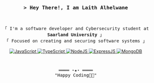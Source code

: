 

<!-- Title -->
<h3 align="center">
        <samp>&gt; Hey There!, I am
                <b>Laith Alhelwane</b>
        </samp>
</h3>
<br>

<p align="center">
        <!-- Intro -->
        <samp>
                「 I'm a software developer and Cybersecurity student at <b>Saarland University</b>  」
                <br>
                「 Focused on creating and securing software systems </b> 」
                <br>
                <br>
        </samp>
        <!-- Technologies -->
        <a href="https://github.com/laithalhelwane?tab=repositories" target="_blank"><img alt="JavaScript"
                        src="https://img.shields.io/badge/-JavaScript-F7DF1E?style=flat-square&logo=JavaScript&logoColor=white">
        </a>
        <a href="https://github.com/laithalhelwane?tab=repositories" target="_blank"><img alt="TypeScript"
                        src="https://img.shields.io/badge/-TypeScript-02cdf1?style=flat-square&logo=TypeScript&logoColor=white">
        </a>
        <a href="https://github.com/laithalhelwane?tab=repositories" target="_blank"><img alt="NodeJS"
                        src="https://img.shields.io/badge/node.js-6DA55F?style=flat-square&logo=node.js&logoColor=white">
        </a>
        <a href="https://github.com/laithalhelwane?tab=repositories" target="_blank"><img alt="ExpressJS"
                        src="https://img.shields.io/badge/express.js-%23404d59.svg?style=flat-square&logo=express&logoColor=%2361DAFB">
        </a>
          <a href="https://github.com/laithalhelwane?tab=repositories" target="_blank"><img alt="MongoDB"
                        src="https://img.shields.io/badge/MongoDB-%234ea94b.svg?style=flat-square&logo=mongodb&logoColor=white">
        </a>
        
</p>

<br>

<!-- Footer -->
<samp>
    <p align="center">
        ════ ⋆★⋆ ════
        <br>
        "Happy Coding👨‍💻"
    </p>
</samp>

<!-- Featured Repositories -->
